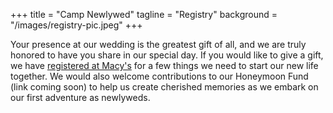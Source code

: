 +++ 
title = "Camp Newlywed" 
tagline = "Registry" 
background = "/images/registry-pic.jpeg" 
+++

Your presence at our wedding is the greatest gift of all, and we are truly honored to have you share in our special day. If you would like to give a gift, we have [registered at Macy's](https://www.macys.com/registry/Rebecca-Ralston-Martin-Akerman/2441262) for a few things we need to start our new life together. We would also welcome contributions to our Honeymoon Fund (link coming soon) to help us create cherished memories as we embark on our first adventure as newlyweds.
